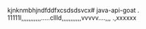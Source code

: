 kjnknmbhjndfddfxcsdsdsvcx# java-api-goat
.
11111l,,,,,,,,,,,.....cllld,,,,,,,,,,,vvvvv....,,,
.,xxxxxx
